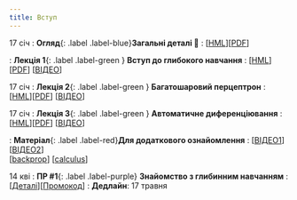 ```yaml
---
title: Вступ 
---
```




17 січ 
: **Огляд**{: .label .label-blue}**Загальні деталі 👋**
  : [[HML](https://ykochura.github.io/nns-kpi/?p=details.md#1)][[PDF](https://ykochura.github.io/nns-kpi/pdf/details.pdf)]

: **Лекція 1**{: .label .label-green } **Вступ до глибокого навчання**
  : [[HML](https://ykochura.github.io/nns-kpi/?p=lecture1.md#1)][[PDF](https://ykochura.github.io/nns-kpi/pdf/lecture1.pdf)] [[ВІДЕО](https://youtu.be/ocNuyehfvfQ)]

17 січ
: **Лекція 2**{: .label .label-green } **Багатошаровий перцептрон**
  : [[HML](https://ykochura.github.io/nns-kpi/?p=lecture2.md#1)][[PDF](https://ykochura.github.io/nns-kpi/pdf/lecture2.pdf)] [[ВІДЕО](https://youtu.be/Ih_xfOIlOao)]

17 січ
: **Лекція 3**{: .label .label-green } **Автоматичне диференціювання**
  : [[HML](https://ykochura.github.io/nns-kpi/?p=lecture3.md#1)][[PDF](https://ykochura.github.io/nns-kpi/pdf/lecture3.pdf)] [[ВІДЕО](https://youtu.be/o986TK1W6jg)]

: **Матеріал**{: .label .label-red}**Для додаткового ознайомлення**
  : [[ВІДЕО1](https://www.youtube.com/watch?v=wG_nF1awSSY)] [[ВІДЕО2](https://www.khanacademy.org/math/multivariable-calculus/multivariable-derivatives/multivariable-chain-rule/v/multivariable-chain-rule)] <br> [[backprop](https://www.youtube.com/watch?v=Ilg3gGewQ5U)]  [[calculus](https://www.youtube.com/watch?v=tIeHLnjs5U8)]

14 кві
: **ПР #1**{: .label .label-purple} **Знайомство з глибинним навчанням**
  : [[Деталі](https://drive.google.com/file/d/1QtdiXeRP_Mhh30pww4bGD5gCy1mH2V5s/view?usp=sharing)][[Промокод](https://docs.google.com/document/d/10Um1ISnlRiG0P8kFXx3XvUNq0kb4h9dQhVaAA4vcI6o/edit?usp=sharing)]
    : **Дедлайн**: 17 травня
